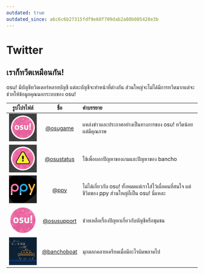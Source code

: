 ```yaml
---
outdated: true
outdated_since: a6c6c6b27315fdf9e68f709dab2a08b085428e3b
---
```


# Twitter

## เราก็ทวีตเหมือนกัน!

osu! มีบัญชีทวิตเตอร์หลายบัญชี แต่ละบัญชีจะทำหน้าที่ต่างกัน ส่วนใหญ่จะไม่ได้มีการทวีตมากแต่จะช่วยให้ข้อมูลคุณนอกระบบของ osu!

| รูปโปรไฟล์ | ชื่อ | คำบรรยาย |
| :-: | :-: | :-- |
| ![รูปโปรไฟล์ osu!](img/osugame.jpg) | [@osugame](https://twitter.com/osugame) | แหล่งข่าวและประกาศอย่างเป็นทางการของ osu! ทวีตน้อยแต่มีคุณภาพ |
| ![รูปโปรไฟล์ osu!status](img/osustatus.jpg) | [@osustatus](https://twitter.com/osustatus) | ใช้เพื่อบอกปัญหาของเกมและปัญหาของ bancho |
| ![รูปโปรไฟล์ Dean Herbert](img/ppy.jpg) | [@ppy](https://twitter.com/ppy) | ไม่ได้เกี่ยวกับ osu! ทั้งหมดแต่เราใส่ไว้เผื่อคนที่สนใจ แต่ชีวิตของ ppy ส่วนใหญ่ก็เป็น osu! นี่แหละ |
| ![รูปโปรไฟล์ osu! support](img/osusupport.jpg) | [@osusupport](https://twitter.com/osusupport) | ช่วยเหลือเรื่องปัญหาเกี่ยวกับบัญชีหรือชุมชน |
| ![รูปโปรไฟล์ BanchoBoat](img/banchoboat.jpg) | [@banchoboat](https://twitter.com/banchoboat) | มุกตลกคลายเครียดเมื่อมีอะไรผิดพลาดไป |
